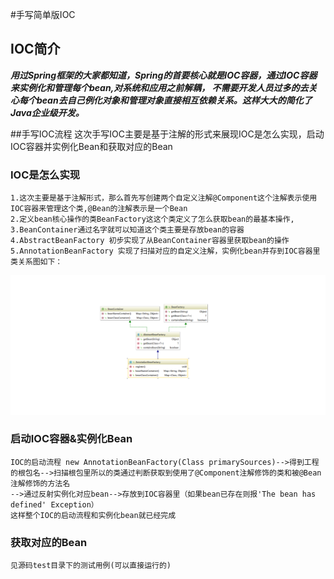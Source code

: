 #手写简单版IOC


## IOC简介
***用过Spring框架的大家都知道，Spring的首要核心就是IOC容器，通过IOC容器来实例化和管理每个bean,对系统和应用之前解耦，
不需要开发人员过多的去关心每个bean去自己例化对象和管理对象直接相互依赖关系。这样大大的简化了Java企业级开发。***

##手写IOC流程
这次手写IOC主要是基于注解的形式来展现IOC是怎么实现，启动IOC容器并实例化Bean和获取对应的Bean
### IOC是怎么实现
    1.这次主要是基于注解形式，那么首先写创建两个自定义注解@Component这个注解表示使用IOC容器来管理这个类,@Bean的注解表示是一个Bean
    2.定义bean核心操作的类BeanFactory这这个类定义了怎么获取bean的最基本操作,
    3.BeanContainer通过名字就可以知道这个类主要是存放bean的容器
    4.AbstractBeanFactory 初步实现了从BeanContainer容器里获取bean的操作
    5.AnnotationBeanFactory 实现了扫描对应的自定义注解，实例化bean并存到IOC容器里
    类关系图如下：
![Image text](https://github.com/wpf008/Ioc/blob/master/image/IOC.png)
### 启动IOC容器&实例化Bean
    IOC的启动流程 new AnnotationBeanFactory(Class primarySources)-->得到工程的根包名-->扫描根包里所以的类通过判断获取到使用了@Component注解修饰的类和被@Bean注解修饰的方法名
    -->通过反射实例化对应bean-->存放到IOC容器里（如果bean已存在则报'The bean has defined' Exception）
    这样整个IOC的启动流程和实例化bean就已经完成
### 获取对应的Bean
    见源码test目录下的测试用例(可以直接运行的)








